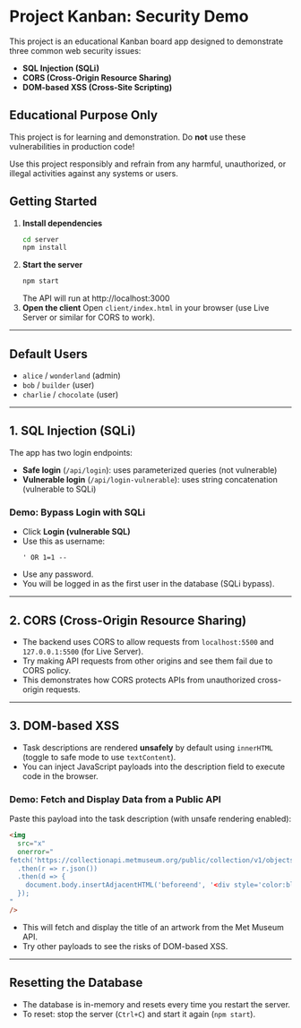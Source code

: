 # Project Kanban: Security Demo

This project is an educational Kanban board app designed to demonstrate three common web security issues:

- **SQL Injection (SQLi)**
- **CORS (Cross-Origin Resource Sharing)**
- **DOM-based XSS (Cross-Site Scripting)**

## Educational Purpose Only

This project is for learning and demonstration. Do **not** use these vulnerabilities in production code!

Use this project responsibly and refrain from any harmful, unauthorized, or illegal activities against any systems or users.

## Getting Started

1. **Install dependencies**
   ```sh
   cd server
   npm install
   ```
2. **Start the server**
   ```sh
   npm start
   ```
   The API will run at http://localhost:3000
3. **Open the client**
   Open `client/index.html` in your browser (use Live Server or similar for CORS to work).

---

## Default Users

- `alice` / `wonderland` (admin)
- `bob` / `builder` (user)
- `charlie` / `chocolate` (user)

---

## 1. SQL Injection (SQLi)

The app has two login endpoints:

- **Safe login** (`/api/login`): uses parameterized queries (not vulnerable)
- **Vulnerable login** (`/api/login-vulnerable`): uses string concatenation (vulnerable to SQLi)

### Demo: Bypass Login with SQLi

- Click **Login (vulnerable SQL)**
- Use this as username:
  ```
  ' OR 1=1 --
  ```
- Use any password.
- You will be logged in as the first user in the database (SQLi bypass).

---

## 2. CORS (Cross-Origin Resource Sharing)

- The backend uses CORS to allow requests from `localhost:5500` and `127.0.0.1:5500` (for Live Server).
- Try making API requests from other origins and see them fail due to CORS policy.
- This demonstrates how CORS protects APIs from unauthorized cross-origin requests.

---

## 3. DOM-based XSS

- Task descriptions are rendered **unsafely** by default using `innerHTML` (toggle to safe mode to use `textContent`).
- You can inject JavaScript payloads into the description field to execute code in the browser.

### Demo: Fetch and Display Data from a Public API

Paste this payload into the task description (with unsafe rendering enabled):

```html
<img
  src="x"
  onerror="
fetch('https://collectionapi.metmuseum.org/public/collection/v1/objects/1')
  .then(r => r.json())
  .then(d => {
    document.body.insertAdjacentHTML('beforeend', '<div style='color:blue'>Met Title: ' + d.title + '</div>');
  });
"
/>
```

- This will fetch and display the title of an artwork from the Met Museum API.
- Try other payloads to see the risks of DOM-based XSS.

---

## Resetting the Database

- The database is in-memory and resets every time you restart the server.
- To reset: stop the server (`Ctrl+C`) and start it again (`npm start`).

